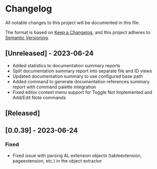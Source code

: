# Changelog

All notable changes to this project will be documented in this file.

The format is based on [Keep a Changelog](https://keepachangelog.com/en/1.0.0/),
and this project adheres to [Semantic Versioning](https://semver.org/spec/v2.0.0.html).

## [Unreleased] - 2023-06-24

- Added statistics to documentation summary reports
- Split documentation summary report into separate file and ID views
- Updated documentation summary to use configured base path
- Added command to generate documentation references summary report with command palette integration
- Fixed editor context menu support for Toggle Not Implemented and Add/Edit Note commands

## [Released]

## [0.0.39] - 2023-06-24

### Fixed

- Fixed issue with parsing AL extension objects (tableextension, pageextension, etc.) in the object extractor

